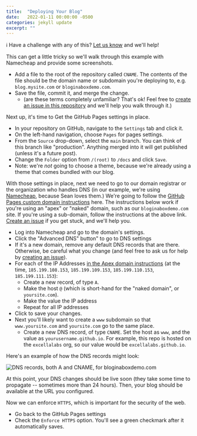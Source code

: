 ```yaml
---
title:  "Deploying Your Blog"
date:   2022-01-11 00:00:00 -0500
categories: jekyll update
excerpt: ""
---
```


:information_source: Have a challenge with any of this? [Let us know](https://github.com/excellalabs/blog-in-a-box/issues/new) and we'll help!

This can get a little tricky so we'll walk through this example with Namecheap and provide some screenshots.

* Add a file to the root of the repository called `CNAME`. The contents of the file should be the domain name or subdomain you're deploying to, e.g. `blog.mysite.com` or `bloginaboxdemo.com`.
* Save the file, commit it, and merge the change.
  * (are these terms completely unfamiliar? That's ok! Feel free to [create an issue in this repository](https://github.com/excellalabs/blog-in-a-box/issues/new) and we'll help you walk through it.)

Next up, it's time to Get the GitHub Pages settings in place.

* In your repository on GitHub, navigate to the `Settings` tab and click it.
* On the left-hand navigation, choose `Pages` for pages settings.
* From the `Source` drop-down, select the `main` branch. You can think of this branch like "production". Anything merged into it will get published (unless it's a future post).
* Change the `Folder` option from `/(root)` to `/docs` and click `Save`.
* Note: we're _not_ going to choose a theme, because we're already using a theme that comes bundled with our blog.

With those settings in place, next  we need to go to our domain registrar or the organization who handles DNS (in our example, we're using [Namecheap](https://namecheap.com), because Sean loves them.) We're going to follow the [GitHub Pages custom domain instructions](https://docs.github.com/en/pages/configuring-a-custom-domain-for-your-github-pages-site/managing-a-custom-domain-for-your-github-pages-site) here. The instructions below work if you're using an "apex" or "naked" domain, such as our `bloginaboxdemo.com` site. If you're using a sub-domain, follow the instructions at the above link. [Create an issue](https://github.com/excellalabs/blog-in-a-box/issues/new) if you get stuck, and we'll help you.

* Log into Namecheap and go to the domain's settings.
* Click the "Advanced DNS" button" to go to DNS settings
* If it's a new domain, remove any default DNS records that are there. Otherwise, be careful what you change (and feel free to ask us for help by [creating an issue](https://github.com/excellalabs/blog-in-a-box/issues/new)).
* For each of the IP Addresses [in the Apex domain instructions](https://docs.github.com/en/pages/configuring-a-custom-domain-for-your-github-pages-site/managing-a-custom-domain-for-your-github-pages-site#configuring-an-apex-domain) (at the time, `185.199.108.153`, `185.199.109.153`, `185.199.110.153`, `185.199.111.153`):  
  * Create a new record, of type `A`.
  * Make the host `@` (which is short-hand for the "naked domain", or `yoursite.com`).
  * Make the value the IP address
  * Repeat for all IP addresses
* Click to save your changes.
* Next you'll likely want to create a `www` subdomain so that `www.yoursite.com` and `yoursite.com` go to the same place.
  * Create a new DNS record, of type `CNAME`. Set the host as `www`, and the value as `yourusername.github.io`. For example, this repo is hosted on the `excellalabs` org, so our value would be `excellalabs.github.io`.

Here's an example of how the DNS records might look:

![DNS records, both A and CNAME, for bloginaboxdemo.com](/assets/images/intro-posts/DNSConfiguration_NakedDomainPlusWWW.png)

At this point, your DNS changes should be live soon (they take some time to propagate -- sometimes more than 24 hours). Then, your blog should be available at the URL you configured.

Now we can enforce `HTTPS`, which is important for the security of the web.

* Go back to the GitHub Pages settings
* Check the `Enforce HTTPS` option. You'll see a green checkmark after it automatically saves.
